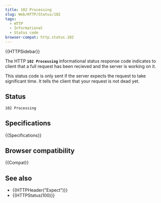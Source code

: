```yaml
---
title: 102 Processing
slug: Web/HTTP/Status/102
tags:
  - HTTP
  - Informational
  - Status code
browser-compat: http.status.102
---
```


{{HTTPSidebar}}

The HTTP **`102 Processing`** informational status response code indicates to client that a full request has been recieved and the server is working on it.

This status code is only sent if the server expects the request to take significant time. It tells the client that your request is not dead yet.

## Status

```
102 Processing
```

## Specifications

{{Specifications}}

## Browser compatibility

{{Compat}}

## See also

- {{HTTPHeader("Expect")}}
- {{HTTPStatus(100)}}
